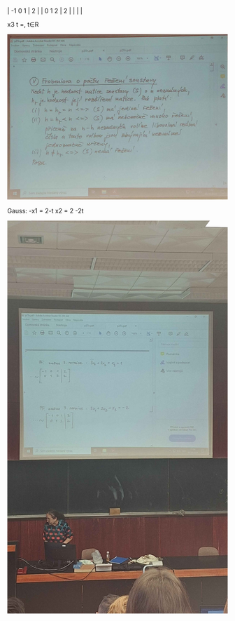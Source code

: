 
| -1 0 1 | 2 |
| 0  1 2 | 2 |
|        |   |


x3 t =, t∈R

<img src="./img/L3-1.jpg">

Gauss: -x1 = 2-t
        x2 = 2 -2t

<img src="./img/L3-2.jpg">